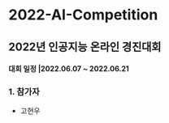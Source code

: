 # **2022-AI-Competition**
## 2022년 인공지능 온라인 경진대회
#### **대회 일정 |2022.06.07 ~ 2022.06.21**

### 1. 참가자
* 고현우

